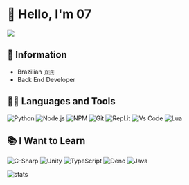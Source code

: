 # 👋 Hello, I'm 07
<a href="https://github.com/EWE07">
<img src="https://img.shields.io/badge/GitHub-100000?style=for-the-badge&logo=github&logoColor=white&color=black"/>
</a>
<br>

## 📑 Information
-  Brazilian :brazil:
-  Back End Developer

## 👨‍💻 Languages and Tools
![Python](https://img.shields.io/badge/Python-FFD43B?style=for-the-badge&logo=python&logoColor=blue)
![Node.js](https://img.shields.io/badge/Node.js-339933?style=for-the-badge&logo=nodedotjs&logoColor=white)
![NPM](https://img.shields.io/badge/npm-CB3837?style=for-the-badge&logo=npm&logoColor=white)
![Git](https://img.shields.io/badge/Git-F05032?style=for-the-badge&logo=git&logoColor=white)
![Repl.it](https://img.shields.io/badge/replit-667881?style=for-the-badge&logo=replit&logoColor=white)
![Vs Code](https://img.shields.io/badge/Visual_Studio_Code-0078D4?style=for-the-badge&logo=visual%20studio%20code&logoColor=white)
![Lua](https://img.shields.io/badge/Lua-2C2D72?style=for-the-badge&logo=lua&logoColor=white)

## 📚 I Want to Learn
![C-Sharp](https://img.shields.io/badge/C%23-239120?style=for-the-badge&logo=c-sharp&logoColor=white)
![Unity](https://img.shields.io/badge/Unity-100000?style=for-the-badge&logo=unity&logoColor=white&color=black)
![TypeScript](https://img.shields.io/badge/TypeScript-007ACC?style=for-the-badge&logo=typescript&logoColor=white)
![Deno](https://img.shields.io/badge/Deno-white?style=for-the-badge&logo=deno&logoColor=464647)
![Java](https://img.shields.io/badge/java-%23ED8B00.svg?style=for-the-badge&logo=java&logoColor=white)

![stats](https://github-readme-stats.vercel.app/api?username=EWE07&theme=dark&show_icons=true&count_private=true&include_all_commits=true)
